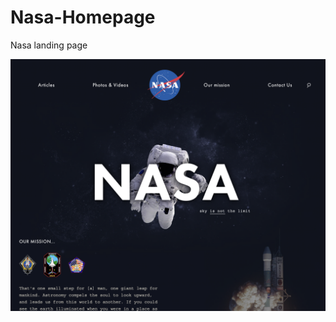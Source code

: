 # Nasa-Homepage
 Nasa landing page

![nasa](https://github.com/mattbhenley/Images/blob/master/nasa.png)
